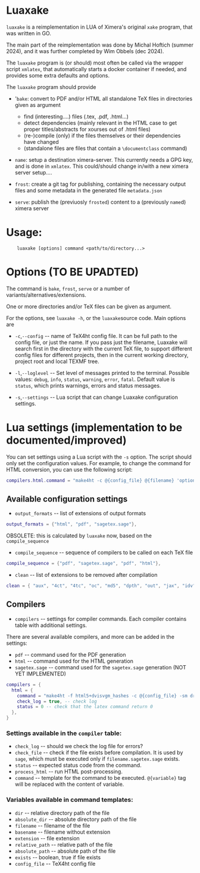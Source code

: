 # Luaxake

 `luaxake` is a reimplementation in LUA of Ximera's original `xake` program, that was written in GO.

 The main part of the reimplementation was done by Michal Hoftich (summer 2024), and it was further completed by Wim Obbels (dec 2024).

 The `luaxake` program is (or should) most often be called via the wrapper script `xmlatex`, that automatically starts a docker container if needed, and provides some extra defaults and options. 

The `luaxake` program should provide

- '`bake`: convert to PDF and/or HTML all standalone TeX files in directories given as argument
  - find (interesting....) files (.tex, .pdf, .html...)
  - detect dependencies  (mainly relevant in the HTML case to get proper titles/abstracts for xourses out of .html files)
  - (re-)compile (only) if the files themselves or their dependencies have changed
  - (standalone files are files that contain a `\documentclass` command)

- `name`: setup a destination ximera-server. This currently needs a GPG key, and is done in `xmlatex`. This could/should change in/with a new ximera server setup....

- `frost`: create a git tag for publishing, containing the necessary output files and some metadata
 in the generated file `metadata.json`

- `serve`: publish the (previuosly `frosted`) content to a (previously `name`d) ximera server


# Usage:

```
    luaxake [options] command <path/to/directory...>
```

# Options   (TO BE UPADTED)

The command is `bake`, `frost`, `serve` or a number of variants/alternatives/extensions.

One or more directories and/or TeX files can be given as argument.

For the options, see `luaxake -h`, or the `luaxake`source code. Main options are

- `-c`,`--config` -- name of TeX4ht config file. It can be full path to the
  config file, or just the name. If you pass just the filename, Luaxake will
  search first in the directory with the current TeX file, to support different
  config files for different projects, then in the current working directory,
  project root and local TEXMF tree.

- `-l`,`--loglevel` -- Set level of messages printed to the terminal. Possible
  values: `debug`, `info`, `status`, `warning`, `error`, `fatal`. Default value is `status`,
  which prints warnings, errors and status messages.

- `-s`,`--settings` -- Lua script that can change Luaxake configuration settings.


# Lua settings  (implementation to be documented/improved)

You can set settings using a Lua script with the `-s` option. The script should 
only set the configuration values. For example, to change the command for HTML 
conversion, you can use the following script:

```Lua 
compilers.html.command = "make4ht -c @{config_file} @{filename} 'options'"
```

## Available configuration settings

- `output_formats` -- list of extensions of output formats

```Lua
output_formats = {"html", "pdf", "sagetex.sage"},
```

OBSOLETE: this is calculated by `luaxake` now, based on the `compile_sequence`

- `compile_sequence` -- sequence  of compilers to be called on each TeX file

```Lua
compile_sequence = {"pdf", "sagetex.sage", "pdf", "html"},
```

- `clean` -- list of extensions to be removed after compilation

```Lua
clean = { "aux", "4ct", "4tc", "oc", "md5", "dpth", "out", "jax", "idv", "lg", "tmp", "xref", "log", "auxlock", "dvi", "scmd", "sout" }
```

## Compilers

- `compilers` -- settings for compiler commands. Each compiler contains table with additional settings.

There are several available compilers, and more can be added in the settings:

- `pdf` -- command used for the PDF generation
- `html` -- command used for the HTML generation
- `sagetex.sage` -- command used for the `sagetex.sage` generation  (NOT YET IMPLEMENTED)

```Lua
compilers = {
  html = {
    command = "make4ht -f html5+dvisvgm_hashes -c @{config_file} -sm draft @{filename}",
    check_log = true, -- check log
    status = 0 -- check that the latex command return 0
  },
}
```

### Settings available in the `compiler` table:

- `check_log` -- should we check the log file for errors?
- `check_file` -- check if the file exists before compilation. It is used by `sage`, which must be executed only if `filename.sagetex.sage` exists.
- `status` -- expected status code from the command.
- `process_html` -- run HTML post-processing.
- `command` -- template for the command to be executed. `@{variable}` tag will be replaced with the content of variable. 

### Variables available in command templates:

  - `dir` -- relative directory path of the file 
  - `absolute_dir` -- absolute directory path of the file
  - `filename` -- filename of the file
  - `basename` -- filename without extension
  - `extension` -- file extension
  - `relative_path` -- relative path of the file 
  - `absolute_path` -- absolute path of the file
  - `exists` -- boolean, true if file exists
  - `config_file` -- TeX4ht config file
